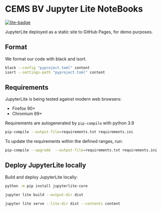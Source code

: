 # CEMS BV Jupyter Lite NoteBooks

[![lite-badge](https://jupyterlite.rtfd.io/en/latest/_static/badge.svg)](https://cemsbv.github.io/demo/)

JupyterLite deployed as a static site to GitHub Pages, for demo purposes.

## Format

We format our code with black and isort.

```bash
black --config "pyproject.toml" content
isort --settings-path "pyproject.toml" content
```

## Requirements

JupyterLite is being tested against modern web browsers:

- Firefox 90+
- Chromium 89+

Requirements are autogenerated by `pip-compile` with python 3.9

```bash
pip-compile --output-file=requirements.txt requirements.ini
```

To update the requirements within the defined ranges, run:

```bash
pip-compile --upgrade  --output-file=requirements.txt requirements.ini
```

## Deploy JupyterLite locally

Build and deploy JupyterLite locally:

```bash
python -m pip install jupyterlite-core

jupyter lite build --output-dir dist

jupyter lite serve --lite-dir dist --contents content
```

